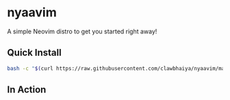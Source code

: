 # nyaavim
A simple Neovim distro to get you started right away!

## Quick Install
```sh
bash -c "$(curl https://raw.githubusercontent.com/clawbhaiya/nyaavim/main/tools/install.sh)"
```

## In Action
<blockquote class="imgur-embed-pub" lang="en" data-id="a/1V6KLaV" data-context="false" ><a href="//imgur.com/a/1V6KLaV"></a></blockquote><script async src="//s.imgur.com/min/embed.js" charset="utf-8"></script>
